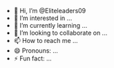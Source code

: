 - 👋 Hi, I’m @Eliteleaders09
- 👀 I’m interested in ...
- 🌱 I’m currently learning ...
- 💞️ I’m looking to collaborate on ...
- 📫 How to reach me ...
- 😄 Pronouns: ...
- ⚡ Fun fact: ...

<!---
Eliteleaders09/Eliteleaders09 is a ✨ special ✨ repositor because its `README.md` (this file) appears on your GitHub profile.
You can click the Preview link to take a look at your changes.
--->
